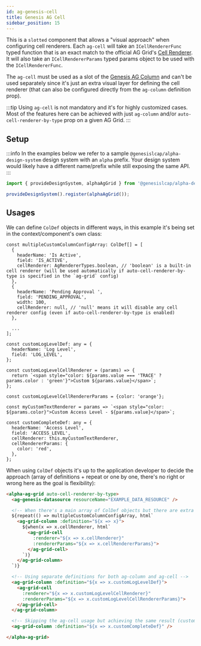 ```yaml
---
id: ag-genesis-cell
title: Genesis AG Cell
sidebar_position: 15
---
```


This is a `slotted` component that allows a "visual approach" when configuring cell renderers. Each `ag-cell` will take an `ICellRendererFunc` typed function that is an exact match to the official AG Grid's [Cell Renderer](https://www.ag-grid.com/javascript-data-grid/component-cell-renderer/). It will also take an `ICellRendererParams` typed params object to be used with the `ICellRendererFunc`.

The `ag-cell` must be used as a slot of the [Genesis AG Column](/web-ui-reference/components/ag-grid/ag-genesis-column/) and can't be used separately since it's just an extra visual layer for defining the cell renderer (that can also be configured directly from the `ag-column` definition prop).

:::tip
Using `ag-cell` is not mandatory and it's for highly customized cases. Most of the features here can be achieved with just `ag-column` and/or `auto-cell-renderer-by-type` prop on a given AG Grid.
:::

## Setup

:::info
In the examples below we refer to a sample `@genesislcap/alpha-design-system` design system with an `alpha` prefix. Your design system would likely have a different name/prefix while still exposing the same API.
:::

```ts
import { provideDesignSystem, alphaAgGrid } from '@genesislcap/alpha-design-system';

provideDesignSystem().register(alphaAgGrid());
```

## Usages

We can define `ColDef` objects in different ways, in this example it's being set in the context/component's own class:

```tsx title="ColDef array setting custom headerName and others"
const multipleCustomColumnConfigArray: ColDef[] = [
  {
    headerName: 'Is Active',
    field: 'IS_ACTIVE',
    cellRenderer: AgRendererTypes.boolean, // 'boolean' is a built-in cell renderer (will be used automatically if auto-cell-renderer-by-type is specified in the `ag-grid` config)
  },
  {
    headerName: 'Pending Approval ',
    field: 'PENDING_APPROVAL',
    width: 100,
    cellRenderer: null, // 'null' means it will disable any cell renderer config (even if auto-cell-renderer-by-type is enabled)
  },

  ...
];

const customLogLevelDef: any = {
  headerName: 'Log Level',
  field: 'LOG_LEVEL',
};

const customLogLevelCellRenderer = (params) => {
  return `<span style="color: ${params.value === 'TRACE' ? params.color : 'green'}">Custom ${params.value}</span>`;
};

const customLogLevelCellRendererParams = {color: 'orange'};

const myCustomTextRenderer = params => `<span style="color: ${params.color}">Custom Access Level - ${params.value}</span>`;

const customCompleteDef: any = {
  headerName: 'Access Level',
  field: 'ACCESS_LEVEL',
  cellRenderer: this.myCustomTextRenderer,
  cellRendererParams: {
    color: 'red',
  },
};
```

When using `ColDef` objects it's up to the application developer to decide the approach (array of definitions + repeat or one by one, there's no right or wrong here as the goal is flexibility):

```html title="Using the ColDef (with cellRenderer/cellRendererParams) objects in different ways"
<alpha-ag-grid auto-cell-renderer-by-type>
  <ag-genesis-datasource resourceName="EXAMPLE_DATA_RESOURCE" />

  <!-- When there's a main array of ColDef objects but there are extra conditions for the custom cellRenderer -->
  ${repeat(() => multipleCustomColumnConfigArray, html`
    <ag-grid-column :definition="${x => x}">
      ${when(x => x.cellRenderer, html`
        <ag-grid-cell 
          :renderer="${x => x.cellRenderer}" 
          :rendererParams="${x => x.cellRendererParams}">
        </ag-grid-cell>
      `)}
    </ag-grid-column>
  `)} 

  <!-- Using separate definitions for both ag-column and ag-cell -->
  <ag-grid-column :definition="${x => x.customLogLevelDef}">
    <ag-grid-cell 
      :renderer="${x => x.customLogLevelCellRenderer}" 
      :rendererParams="${x => x.customLogLevelCellRendererParams}">
    </ag-grid-cell>
  </ag-grid-column>

  <!-- Skipping the ag-cell usage but achieving the same result (custom cellRenderer/cellRendererParams) -->
  <ag-grid-column :definition="${x => x.customCompleteDef}" />

</alpha-ag-grid>
```
